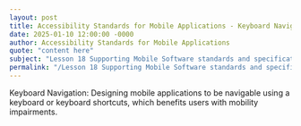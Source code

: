```yaml
---
layout: post
title: Accessibility Standards for Mobile Applications - Keyboard Navigation
date: 2025-01-10 12:00:00 -0000
author: Accessibility Standards for Mobile Applications
quote: "content here"
subject: "Lesson 18 Supporting Mobile Software standards and specifications"
permalink: "/Lesson 18 Supporting Mobile Software standards and specifications/Accessibility Standards for Mobile Applications/Accessibility Standards for Mobile Applications - Keyboard Navigation"
---
```


Keyboard Navigation: Designing mobile applications to be navigable using a keyboard or keyboard shortcuts, which benefits users with mobility impairments.
